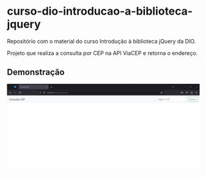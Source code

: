 # curso-dio-introducao-a-biblioteca-jquery
Repositório com o material do curso Introdução à biblioteca jQuery da DIO.

Projeto que realiza a consulta por CEP na API ViaCEP e retorna o endereço.
## Demonstração

![](demonstracao1.gif)
